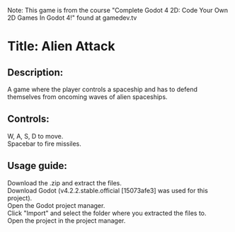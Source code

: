 Note: This game is from the course "Complete Godot 4 2D: Code Your Own 2D Games In Godot 4!" found at gamedev.tv

Title: Alien Attack
============

Description:
------------
A game where the player controls a spaceship and has to defend themselves from oncoming waves of alien spaceships.

Controls:
------------
W, A, S, D to move.  
Spacebar to fire missiles.

Usage guide:
------------
Download the .zip and extract the files.  
Download Godot (v4.2.2.stable.official [15073afe3] was used for this project).  
Open the Godot project manager.  
Click "Import" and select the folder where you extracted the files to.  
Open the project in the project manager.